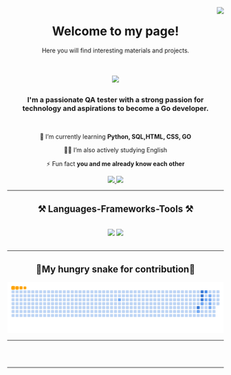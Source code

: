 <img align="right" src="https://visitor-badge.laobi.icu/badge?page_id=macabre3k.macabre3k&left_color=purple"/>

<div align="center">
  <h1>Welcome to my page!</h1>
  <p>Here you will find interesting materials and projects.</p>
</div>


<h1 align="center">
    <img src="https://readme-typing-svg.herokuapp.com/?font=Righteous&size=35&center=true&vCenter=true&width=500&height=70&duration=4000&lines=Hello+World!+👋;+I'm+Lesovaya+Mary!;Have+a+good+day!+⚡" />
</h1>

<h3 align="center">I'm a passionate QA tester with a strong passion for technology and aspirations to become a Go developer.</h3>

<br/>

<div align="center">
 
🌱 I’m currently learning **Python, SQL,HTML, CSS, GO**

🧚‍♀️  I’m also actively studying English
 
⚡ Fun fact **you and me already know each other**

 </div>
 
<div align="center"> 
  <a href="mailto:lesovaya.mary@mail.ru">
    <img src="https://img.shields.io/badge/Gmail-3333?style=for-the-badge&logo=gmail&logoColor=red" />
             
    
  </a>
  
  <a href="https://stepik.org/users/688640580/profile">
    <img src="https://img.shields.io/badge/Stepik-3333?style=for-the-badge&logo" />
 
  </a>

  
</div>

 <hr/>
 
<h2 align="center"> ⚒ Languages-Frameworks-Tools ⚒ </h2>
<br/>
<div align="center">
    <img src="https://skillicons.dev/icons?i=html,css,vscode,github,figma,tailwind,git,postman,pycharm" />
    <img src="https://skillicons.dev/icons?i=python,javascript,mysql,bash,go" /><br>
</div>

<br/>
<hr/>

<div align="center">
  <h2>🐍My hungry snake for contribution🐍</h2>
  
![snake gif](https://github.com/macabre3k/macabre3k/blob/output/github-contribution-grid-snake.gif)
</div>

<hr/>


<br/><br/>

<hr/>

<br/>

<br/>


  
